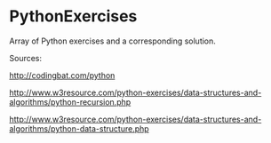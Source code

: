 # PythonExercises

Array of Python exercises and a corresponding solution.

Sources:

http://codingbat.com/python

http://www.w3resource.com/python-exercises/data-structures-and-algorithms/python-recursion.php

http://www.w3resource.com/python-exercises/data-structures-and-algorithms/python-data-structure.php
